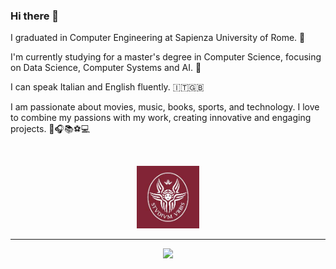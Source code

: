 ### Hi there 👋

I graduated in Computer Engineering at Sapienza University of Rome. 🧠

I'm currently studying for a master's degree in Computer Science, focusing on Data Science, Computer Systems and AI. 🌱



I can speak Italian and English fluently. 🇮🇹🇬🇧

I am passionate about movies, music, books, sports, and technology. I love to combine my passions with my work, creating innovative and engaging projects. 🎥🎧📚⚽💻


<br>

<p align='center'>
 <img src='assets/sapienza.jpg' width="100px" />
</p>



---

<p align='center'>
  
  <a href='https://www.linkedin.com/in/federico-gerardi-81407a1a1/'>
    <img src='https://img.shields.io/badge/-Linkedin-0e76a8?logo=linkedin&logoColor=white'/>
  </a>
</p>
